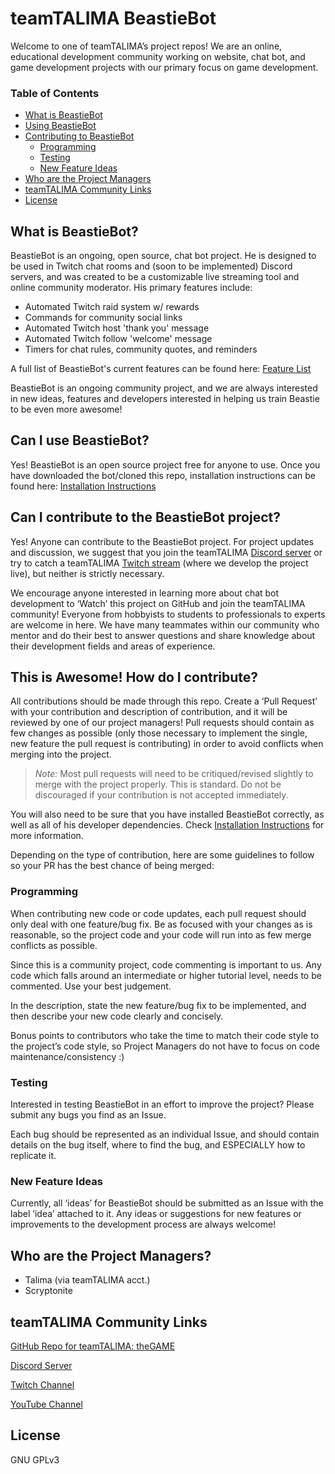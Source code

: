 # teamTALIMA BeastieBot
Welcome to one of teamTALIMA’s project repos! We are an online, educational development community working on website, chat bot, and game development projects with our primary focus on game development.

### Table of Contents
* [What is BeastieBot](#what-is-beastiebot)
* [Using BeastieBot](#can-i-use-beastiebot) 
* [Contributing to BeastieBot](#this-is-awesome-how-do-i-contribute)
  * [Programming](#programming)
  * [Testing](#testing) 
  * [New Feature Ideas](#new-feature-ideas) 
* [Who are the Project Managers](#who-are-the-project-managers) 
* [teamTALIMA Community Links](#teamtalima-community-links) 
* [License](#license) 

## What is BeastieBot?
BeastieBot is an ongoing, open source, chat bot project. He is designed to be used in Twitch chat rooms and (soon to be implemented) Discord servers, and was created to be a customizable live streaming tool and online community moderator. His primary features include:

* Automated Twitch raid system w/ rewards
* Commands for community social links
* Automated Twitch host 'thank you' message
* Automated Twitch follow 'welcome' message
* Timers for chat rules, community quotes, and reminders

A full list of BeastieBot's current features can be found here: [Feature List](../master/FeatureList.md)

BeastieBot is an ongoing community project, and we are always interested in new ideas, features and developers interested in helping us train Beastie to be even more awesome!

## Can I use BeastieBot?
Yes! BeastieBot is an open source project free for anyone to use. Once you have downloaded the bot/cloned this repo, installation instructions can be found here: [Installation Instructions](../master/InstallationInstructions.md)

## Can I contribute to the BeastieBot project?
Yes! Anyone can contribute to the BeastieBot project. For project updates and discussion, we suggest that you join the teamTALIMA [Discord server](https://discordapp.com/invite/dGFQ5tE "teamTALIMA's Discord Server") or try to catch a teamTALIMA [Twitch stream](https://www.twitch.tv/teamtalima "teamTALIMA's Twitch Channel") (where we develop the project live), but neither is strictly necessary.

We encourage anyone interested in learning more about chat bot development to ‘Watch’ this project on GitHub and join the teamTALIMA community! Everyone from hobbyists to students to professionals to experts are welcome in here. We have many teammates within our community who mentor and do their best to answer questions and share knowledge about their development fields and areas of experience.

## This is Awesome! How do I contribute?
All contributions should be made through this repo. Create a ‘Pull Request’ with your contribution and description of contribution, and it will be reviewed by one of our project managers! Pull requests should contain as few changes as possible (only those necessary to implement the single, new feature the pull request is contributing) in order to avoid conflicts when merging into the project.

> *Note:* Most pull requests will need to be critiqued/revised slightly to merge with the project properly. This is standard. Do not be discouraged if your contribution is not accepted immediately.

You will also need to be sure that you have installed BeastieBot correctly, as well as all of his developer dependencies. Check [Installation Instructions](../master/InstallationInstructions.md) for more information.

Depending on the type of contribution, here are some guidelines to follow so your PR has the best chance of being merged:

### Programming
When contributing new code or code updates, each pull request should only deal with one feature/bug fix. Be as focused with your changes as is reasonable, so the project code and your code will run into as few merge conflicts as possible.

Since this is a community project, code commenting is important to us. Any code which falls around an intermediate or higher tutorial level, needs to be commented. Use your best judgement.

In the description, state the new feature/bug fix to be implemented, and then describe your new code clearly and concisely.

Bonus points to contributors who take the time to match their code style to the project’s code style, so Project Managers do not have to focus on code maintenance/consistency :)

### Testing
Interested in testing BeastieBot in an effort to improve the project? Please submit any bugs you find as an Issue. 

Each bug should be represented as an individual Issue, and should contain details on the bug itself, where to find the bug, and ESPECIALLY how to replicate it.

### New Feature Ideas
Currently, all ‘ideas’ for BeastieBot should be submitted as an Issue with the label ‘idea’ attached to it. Any ideas or suggestions for new features or improvements to the development process are always welcome!

## Who are the Project Managers?
* Talima (via teamTALIMA acct.)
* Scryptonite

## teamTALIMA Community Links
[GitHub Repo for teamTALIMA: theGAME](https://github.com/teamTALIMA/teamTALIMA_theGAME "teamTALIMA's theGAME Repo")

[Discord Server](https://discordapp.com/invite/dGFQ5tE "teamTALIMA's Discord Server")

[Twitch Channel](https://www.twitch.tv/teamtalima "teamTALIMA's Twitch Channel")

[YouTube Channel](https://www.youtube.com/channel/UCQEtRUEQItKpn-q_ZBJXUVQ "teamTALIMA's YouTube Channel")

## License
GNU GPLv3